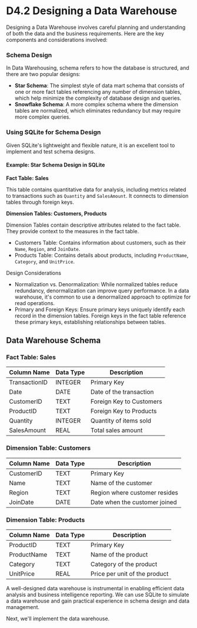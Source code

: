 # D4.2 Designing a Data Warehouse

Designing a Data Warehouse involves careful planning and understanding of both the data and the business requirements. Here are the key components and considerations involved:

### Schema Design

In Data Warehousing, schema refers to how the database is structured, and there are two popular designs:

- **Star Schema**: The simplest style of data mart schema that consists of one or more fact tables referencing any number of dimension tables, which help minimize the complexity of database design and queries.
- **Snowflake Schema**: A more complex schema where the dimension tables are normalized, which eliminates redundancy but may require more complex queries.

### Using SQLite for Schema Design

Given SQLite's lightweight and flexible nature, it is an excellent tool to implement and test schema designs. 

#### Example: Star Schema Design in SQLite


**Fact Table: Sales**

This table contains quantitative data for analysis, including metrics related to transactions such as `Quantity` and `SalesAmount`. It connects to dimension tables through foreign keys.

**Dimension Tables: Customers, Products**

Dimension Tables contain descriptive attributes related to the fact table. They provide context to the measures in the fact table.
  
- Customers Table: Contains information about customers, such as their `Name`, `Region`, and `JoinDate`.
- Products Table: Contains details about products, including `ProductName`, `Category`, and `UnitPrice`.

Design Considerations

- Normalization vs. Denormalization: While normalized tables reduce redundancy, denormalization can improve query performance. In a data warehouse, it's common to use a denormalized approach to optimize for read operations.
- Primary and Foreign Keys: Ensure primary keys uniquely identify each record in the dimension tables. Foreign keys in the fact table reference these primary keys, establishing relationships between tables.


## Data Warehouse Schema

### Fact Table: Sales

| Column Name   | Data Type | Description                |
|---------------|-----------|----------------------------|
| TransactionID | INTEGER   | Primary Key                |
| Date          | DATE      | Date of the transaction    |
| CustomerID    | TEXT      | Foreign Key to Customers   |
| ProductID     | TEXT      | Foreign Key to Products    |
| Quantity      | INTEGER   | Quantity of items sold     |
| SalesAmount   | REAL      | Total sales amount         |


### Dimension Table: Customers

| Column Name | Data Type | Description                |
|-------------|-----------|----------------------------|
| CustomerID  | TEXT      | Primary Key                |
| Name        | TEXT      | Name of the customer       |
| Region      | TEXT      | Region where customer resides |
| JoinDate    | DATE      | Date when the customer joined |

### Dimension Table: Products

| Column Name | Data Type | Description                |
|-------------|-----------|----------------------------|
| ProductID   | TEXT      | Primary Key                |
| ProductName | TEXT      | Name of the product        |
| Category    | TEXT      | Category of the product    |
| UnitPrice   | REAL      | Price per unit of the product |

A well-designed data warehouse is instrumental in enabling efficient data analysis and business intelligence reporting. 
We can use SQLite to simulate a data warehouse and gain practical experience in schema design and data management.

Next, we'll implement the data warehouse. 
